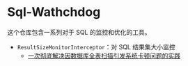 # Sql-Wathchdog

这个仓库包含一系列对于 SQL 的监控和优化的工具。

* `ResultSizeMonitorInterceptor`：对 SQL 结果集大小监控
  * [一次彻底解决因数据库全表扫描引发系统卡顿问题的实践](https://mp.weixin.qq.com/s?__biz=MzU1OTgyMDc3Mg==&mid=2247485037&idx=1&sn=7d71b552adda07e6bb38d9aca72aece9&chksm=fc103ce6cb67b5f01817f2850415eec829442d077b3fdddb4a316ec23ace6efa6af768548918&token=1830967955&lang=zh_CN#rd)
